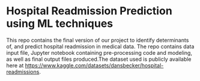 # Hospital Readmission Prediction using ML techniques
This repo contains the final version of our project to identify determinants of, and predict hospital readmission in medical data. The repo contains data input file, Jupyter notebook containing pre-processing code and modeling, as well as final output files produced.The dataset used is publicly available here at https://www.kaggle.com/datasets/dansbecker/hospital-readmissions.
